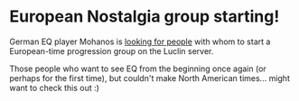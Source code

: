 # European Nostalgia group starting!

German EQ player Mohanos is [looking for people](http://nostalgiatheguild.org/index.php?topic=152.0) with whom to start a European-time progression group on the Luclin server.

Those people who want to see EQ from the beginning once again (or perhaps for the first time), but couldn't make North American times... might want to check this out :)

